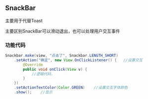 ## SnackBar

主要用于代替Toast

主要区别SnackBar可以滑动退出，也可以处理用户交互事件



### 功能代码

```java
Snackbar.make(view, "点击了", Snackbar.LENGTH_SHORT)
    .setAction("确定", new View.OnClickListener() {   //设置交互
        @Override
        public void onClick(View v) {
			//逻辑代码.
        }
    })
    .setActionTextColor(Color.GREEN)    //设置交互字体颜色
    .show();	//显示
```

